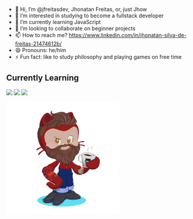  <link rel="stylesheet" type='text/css' href="https://cdn.jsdelivr.net/gh/devicons/devicon@latest/devicon.min.css" /> 
 
- 👋 Hi, I’m @jfreitasdev, Jhonatan Freitas, or, just Jhow
- 👀 I’m interested in studying to become a fullstack developer
- 🌱 I’m currently learning JavaScript
- 💞️ I’m looking to collaborate on beginner projects
- 📫 How to reach me?  https://www.linkedin.com/in/jhonatan-silva-de-freitas-21474612b/
- 😄 Pronouns: he/him
- ⚡ Fun fact: like to study philosophy and playing games on free time

## Currently Learning
<img src="https://cdn.jsdelivr.net/gh/devicons/devicon@latest/icons/javascript/javascript-original.svg" width="50" heigh="100" /> <img src="https://cdn.jsdelivr.net/gh/devicons/devicon@latest/icons/nodejs/nodejs-original.svg" width="50" heigh="100"/> <img src="https://cdn.jsdelivr.net/gh/devicons/devicon@latest/icons/mongodb/mongodb-original-wordmark.svg" width="50" heigh="100"/>

<img src="octocat-1732123999813.png" width="300" heigh="600">
